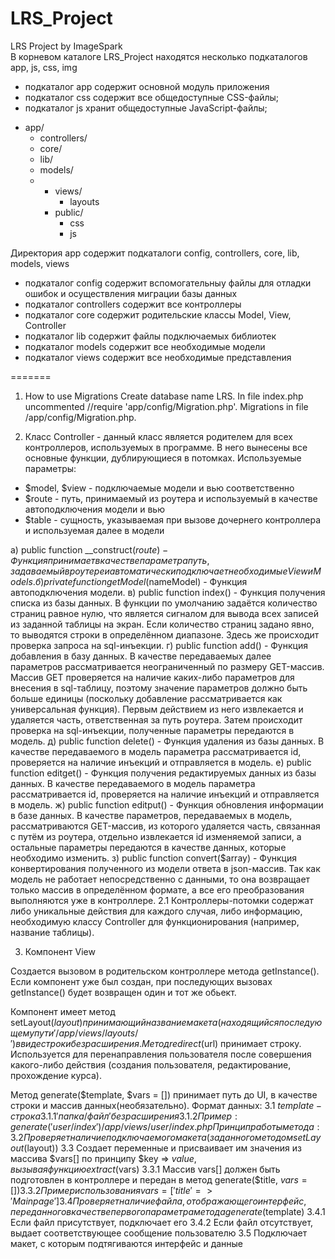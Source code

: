# LRS_Project
LRS Project
by ImageSpark<br>
В корневом каталоге LRS_Project находятся несколько подкаталогов app, js, css, img
 - подкаталог app содержит основной модуль приложения
 - подкаталог css содержит все общедоступные CSS-файлы;
 - подкаталог js хранит общедоступные JavaScript-файлы;
 <ul>
     <li>app/
      <ul>
       <li>controllers/</li>
       <li>core/</li>
       <li> lib/</li>
       <li> models/</li>
       <li><ul>
       <li>views/
           <ul><li>layouts</li></ul>
            </li>
        </li>
               <li>public/
                       <ul><li>css</li></ul>
                       <ul><li>js</li></ul
                       </li></ul></li>
            </ul></li> 
            </ul>

  
Директория app содержит подкаталоги config, controllers, core, lib, models, views
 - подкаталог config содержит вспомогательныу файлы для отладки ошибок и осуществления миграции базы данных
 - подкаталог controllers содержит все контроллеры
 - подкаталог core содержит родительские классы Model, View, Controller
 - подкаталог lib содержит файлы подключаемых библиотек
 - подкаталог models содержит все необходимые модели
 - подкаталог views содержит все необходимые представления

=======
1. How to use Migrations
Create database name LRS. In file index.php uncommented //require 'app/config/Migration.php'.
Migrations in file /app/config/Migration.php.

2. Класс Controller - данный класс является родителем для всех контроллеров, используемых в программе. В него вынесены все основные функции, дублирующиеся в потомках.
Используемые параметры:
- $model, $view - подключаемые модели и вью соответственно
- $route - путь, принимаемый из роутера и используемый в качестве автоподключения модели и вью
- $table - сущность, указываемая при вызове дочернего контроллера и используемая далее в модели

а) public function __construct($route) - Функция принимает в качестве параметра путь, задаваемый в роутере и автоматически подключает необходимые View и Models.
б) private function getModel($nameModel) - Функция автоподключения модели.
в) public function index() - Функция получения списка из базы данных. В функции по умолчанию задаётся количество страниц равное нулю, что является сигналом для вывода всех записей из заданной таблицы на экран. Если количество страниц задано явно, то выводятся строки в определённом диапазоне. Здесь же происходит проверка запроса на sql-инъекции.
г) public function add() - Функция добавления в базу данных. В качестве передаваемых далее параметров рассматривается неограниченный по размеру GET-массив. Массив GET проверяется на наличие каких-либо параметров для внесения в sql-таблицу, поэтому значение параметров должно быть больше единицы (поскольку добавление рассматривается как универсальная функция). Первым действием из него извлекается и удаляется часть, ответственная за путь роутера. Затем происходит проверка на sql-инъекции, полученные параметры передаются в модель.
д) public function delete() - Функция удаления из базы данных. В качестве передаваемого в модель параметра рассматривается id, проверяется на наличие инъекций и отправляется в модель.
е) public function editget() - Функция получения редактируемых данных из базы данных. В качестве передаваемого в модель параметра рассматривается id, проверяется на наличие инъекций и отправляется в модель.
ж) public function editput() - Функция обновления информации в базе данных. В качестве параметров, передаваемых в модель, рассматриваются GET-массив, из которого удаляется часть, связанная с путём из роутера, отдельно извлекается id изменяемой записи, а остальные параметры передаются в качестве данных, которые необходимо изменить.
з) public function convert($array) - Функция конвертирования полученного из модели ответа в json-массив. Так как модель не работает непосредственно с данными, то она возвращает только массив в определённом формате, а все его преобразования выполняются уже в контроллере.
2.1 Контроллеры-потомки содержат либо уникальные действия для каждого случая, либо информацию, необходимую классу Controller для функционирования (например, название таблицы).

3. Компонент View

Создается вызовом в родительском контроллере метода getInstance().
Если компонент уже был создан, при последующих вызовах getInstance() будет возвращен один и тот же обьект.

Компонент имеет метод setLayout($layout) принимающий название макета (находящийся по следующему пути '/app/views/layouts/') в виде строки без расширения.
Метод redirect($url) принимает строку. Используется для перенаправления пользователя после совершения какого-либо действия (создания пользователя, редактирование, прохождение курса).

Метод generate($template, $vars = []) принимает путь до UI, в качестве строки и массив данных(необязательно).
Формат данных:
3.1 $template - строка 
3.1.1 'папка/файл' без расширения
3.1.2 Пример: generate('user/index') /app/views/user/index.php
Принцип работы метода: 
3.2 Проверяет наличие подключаемого макета (заданного методом setLayout($layout))
3.3 Создает переменные и присваивает им значения из массива $vars[] по принципу $key => $value, вызывая функцию extract($vars)
3.3.1 Массив vars[] должен быть подготовлен в контроллере и передан в метод generate($title, $vars = [])
3.3.2 Пример использования vars = ['title' => 'Main page']
3.4 Проверяет наличие файла, отображающего интерфейс, переданного в качестве первого параметра метода generate($template)
3.4.1 Если файл присутствует, подключает его
3.4.2 Если файл отсутствует, выдает соответствующее сообщение пользователю
3.5 Подключает макет, с которым подтягиваются интерфейс и данные
